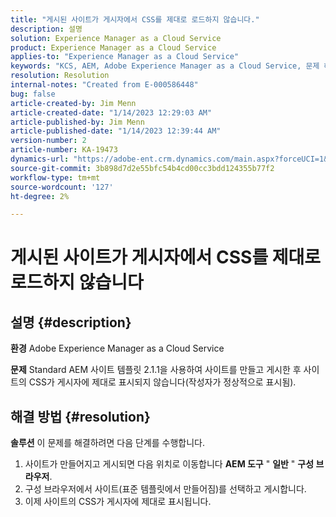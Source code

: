 ```yaml
---
title: "게시된 사이트가 게시자에서 CSS를 제대로 로드하지 않습니다."
description: 설명
solution: Experience Manager as a Cloud Service
product: Experience Manager as a Cloud Service
applies-to: "Experience Manager as a Cloud Service"
keywords: "KCS, AEM, Adobe Experience Manager as a Cloud Service, 문제 해결, 게시된 사이트, CSS 로드 안 함, 게시자"
resolution: Resolution
internal-notes: "Created from E-000586448"
bug: false
article-created-by: Jim Menn
article-created-date: "1/14/2023 12:29:03 AM"
article-published-by: Jim Menn
article-published-date: "1/14/2023 12:39:44 AM"
version-number: 2
article-number: KA-19473
dynamics-url: "https://adobe-ent.crm.dynamics.com/main.aspx?forceUCI=1&pagetype=entityrecord&etn=knowledgearticle&id=87196a6e-a293-ed11-aad1-6045bd0065f9"
source-git-commit: 3b898d7d2e55bfc54b4cd00cc3bdd124355b77f2
workflow-type: tm+mt
source-wordcount: '127'
ht-degree: 2%

---
```


# 게시된 사이트가 게시자에서 CSS를 제대로 로드하지 않습니다

## 설명 {#description}


<b>환경</b>
Adobe Experience Manager as a Cloud Service

<b>문제</b>
Standard AEM 사이트 템플릿 2.1.1을 사용하여 사이트를 만들고 게시한 후 사이트의 CSS가 게시자에 제대로 표시되지 않습니다(작성자가 정상적으로 표시됨).


## 해결 방법 {#resolution}


<b>솔루션</b>
이 문제를 해결하려면 다음 단계를 수행합니다.

1. 사이트가 만들어지고 게시되면 다음 위치로 이동합니다 <b>AEM 도구</b> &quot; <b>일반</b> &quot; <b>구성 브라우저</b>.
2. 구성 브라우저에서 사이트(표준 템플릿에서 만들어짐)를 선택하고 게시합니다.
3. 이제 사이트의 CSS가 게시자에 제대로 표시됩니다.

